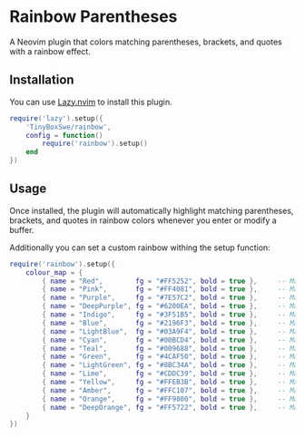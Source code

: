 # Rainbow Parentheses

A Neovim plugin that colors matching parentheses, brackets, and quotes with a rainbow effect.

## Installation

You can use [Lazy.nvim](https://github.com/folke/lazy.nvim) to install this plugin.

```lua
require('lazy').setup({
    'TinyBoxSwe/rainbow',
    config = function()
        require('rainbow').setup()
    end
})
```
## Usage
Once installed, the plugin will automatically highlight matching parentheses, brackets, and quotes in rainbow colors whenever you enter or modify a buffer.

Additionally you can set a custom rainbow withing the setup function:

```lua
require('rainbow').setup({
    colour_map = {
        { name = "Red",        fg = "#FF5252", bold = true },     -- Material Red
        { name = "Pink",       fg = "#FF4081", bold = true },     -- Material Pink
        { name = "Purple",     fg = "#7E57C2", bold = true },     -- Material Purple
        { name = "DeepPurple", fg = "#6200EA", bold = true },     -- Material Deep Purple
        { name = "Indigo",     fg = "#3F51B5", bold = true },     -- Material Indigo
        { name = "Blue",       fg = "#2196F3", bold = true },     -- Material Blue
        { name = "LightBlue",  fg = "#03A9F4", bold = true },     -- Material Light Blue
        { name = "Cyan",       fg = "#00BCD4", bold = true },     -- Material Cyan
        { name = "Teal",       fg = "#009688", bold = true },     -- Material Teal
        { name = "Green",      fg = "#4CAF50", bold = true },     -- Material Green
        { name = "LightGreen", fg = "#8BC34A", bold = true },     -- Material Light Green
        { name = "Lime",       fg = "#CDDC39", bold = true },     -- Material Lime
        { name = "Yellow",     fg = "#FFEB3B", bold = true },     -- Material Yellow
        { name = "Amber",      fg = "#FFC107", bold = true },     -- Material Amber
        { name = "Orange",     fg = "#FF9800", bold = true },     -- Material Orange
        { name = "DeepOrange", fg = "#FF5722", bold = true },     -- Material Deep Orange
    }
})
```
